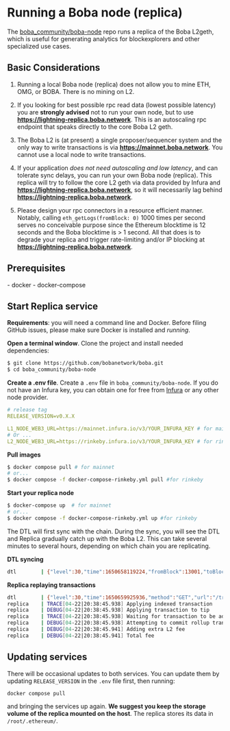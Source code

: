 # Running a Boba node (replica)

The [boba_community/boba-node](../../boba_community/boba-node) repo runs a replica of the Boba L2geth, which is useful for generating analytics for blockexplorers and other specialized use cases.

## Basic Considerations

1. Running a local Boba node (replica) does not allow you to mine ETH, OMG, or BOBA. There is no mining on L2.  

2. If you looking for best possible rpc read data (lowest possible latency) you are **strongly advised** not to run your own node, but to use **https://lightning-replica.boba.network**. This is an autoscaling rpc endpoint that speaks directly to the core Boba L2 geth.  

3. The Boba L2 is (at present) a single proposer/sequencer system and the only way to write transactions is via **https://mainnet.boba.network**. You cannot use a local node to write transactions.

4. If your application _does not need autoscaling and low latency_, and can tolerate sync delays, you can run your own Boba node (replica). This replica will try to follow the core L2 geth via data provided by Infura and **https://lightning-replica.boba.network**, so it will necessarily lag behind **https://lightning-replica.boba.network**.  

5. Please design your rpc connectors in a resource efficient manner. Notably, calling `eth_getLogs(fromBlock: 0)` 1000 times per second serves no conceivable purpose since the Ethereum blocktime is 12 seconds and the Boba blocktime is > 1 second. All that does is to degrade your replica and trigger rate-limiting and/or IP blocking at **https://lightning-replica.boba.network**.  

## Prerequisites

\- docker
\- docker-compose

## Start Replica service

**Requirements**: you will need a command line and Docker. Before filing GitHub issues, please make sure Docker is installed and *running*.

**Open a terminal window**. Clone the project and install needed dependencies:

```bash
$ git clone https://github.com/bobanetwork/boba.git
$ cd boba_community/boba-node
```

**Create a .env file**. Create a  `.env` file in `boba_community/boba-node`.  If you do not have an Infura key, you can obtain one for free from [Infura](https://infura.io) or any other node provider.

```yaml
# release tag
RELEASE_VERSION=v0.X.X

L1_NODE_WEB3_URL=https://mainnet.infura.io/v3/YOUR_INFURA_KEY # for mainnet
# Or ...
L2_NODE_WEB3_URL=https://rinkeby.infura.io/v3/YOUR_INFURA_KEY # for rinkeby
```

**Pull images**

```bash
$ docker compose pull # for mainnet
# or...
$ docker compose -f docker-compose-rinkeby.yml pull #for rinkeby
```

**Start your replica node**

```bash
$ docker-compose up  # for mainnet
# or...
$ docker compose -f docker-compose-rinkeby.yml up #for rinkeby
```

The DTL will first sync with the chain. During the sync, you will see the DTL and Replica gradually catch up with the Boba L2. This can take several minutes to several hours, depending on which chain you are replicating.

**DTL syncing**

```bash
dtl        | {"level":30,"time":1650658119224,"fromBlock":13001,"toBlock":14001,"msg":"Synchronizing unconfirmed transactions from Layer 2 (Optimism)"}
```

**Replica replaying transactions**

```bash
dtl        | {"level":30,"time":1650659925936,"method":"GET","url":"/transaction/index/8074?backend=l2","elapsed":0,"msg":"Served HTTP Request"}
replica    | TRACE[04-22|20:38:45.938] Applying indexed transaction             index=8074
replica    | DEBUG[04-22|20:38:45.938] Applying transaction to tip              index=8074  hash=0x6ae363fcfe8ef71f115d643844b0bed340e95f8a9ec311b466f952b38c94b18b origin=sequencer
replica    | TRACE[04-22|20:38:45.938] Waiting for transaction to be added to chain hash=0x6ae363fcfe8ef71f115d643844b0bed340e95f8a9ec311b466f952b38c94b18b
replica    | DEBUG[04-22|20:38:45.938] Attempting to commit rollup transaction  hash=0x6ae363fcfe8ef71f115d643844b0bed340e95f8a9ec311b466f952b38c94b18b
replica    | DEBUG[04-22|20:38:45.941] Adding extra L2 fee                      extra-l2-fee=543000000000
replica    | DEBUG[04-22|20:38:45.941] Total fee                                total-fee=500543000000000
```

## Updating services

There will be occasional updates to both services. You can update them by updating `RELEASE_VERSION` in the `.env` file first, then running:

```bash
docker compose pull
```

and bringing the services up again. **We suggest you keep the storage volume of the replica mounted on the host**. The replica stores its data in `/root/.ethereum/`.
